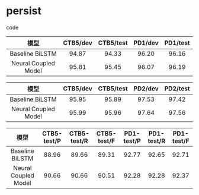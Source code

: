 # persist
code


|         模型         | CTB5/dev  | CTB5/test  | PD1/dev | PD1/test  |
|:--------------------:|:---------:|:----------:|:-------:|:---------:|
|   Baseline BiLSTM    | 94.87 | 94.33 | 96.20 | 96.16 |
| Neural Coupled Model | 95.81 | 95.45 | 96.07 | 96.19 |

|         模型         | CTB5/dev  | CTB5/test  | PD2/dev | PD2/test  |
|:--------------------:|:---------:|:----------:|:-------:|:---------:|
|   Baseline BiLSTM    | 95.95 | 95.89 | 97.53 | 97.42 |
| Neural Coupled Model | 95.99 | 95.96 | 97.64 | 97.56 |

|         模型         | CTB5-test/P  | CTB5-test/R  | CTB5-test/F | PD1-test/P  | PD1-test/R  | PD1-test/F |
|:--------------------:|:---------:|:----------:|:-------:|:---------:|:---------:|:---------:|
|   Baseline BiLSTM    | 88.96 | 89.66 | 89.31 | 92.77 | 92.65 | 92.71 |
| Neural Coupled Model | 90.66 | 90.66 | 90.51 | 92.28 | 92.28 | 92.37 |

